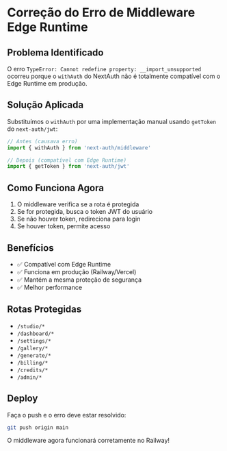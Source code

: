 # Correção do Erro de Middleware Edge Runtime

## Problema Identificado

O erro `TypeError: Cannot redefine property: __import_unsupported` ocorreu porque o `withAuth` do NextAuth não é totalmente compatível com o Edge Runtime em produção.

## Solução Aplicada

Substituímos o `withAuth` por uma implementação manual usando `getToken` do `next-auth/jwt`:

```typescript
// Antes (causava erro)
import { withAuth } from 'next-auth/middleware'

// Depois (compatível com Edge Runtime)
import { getToken } from 'next-auth/jwt'
```

## Como Funciona Agora

1. O middleware verifica se a rota é protegida
2. Se for protegida, busca o token JWT do usuário
3. Se não houver token, redireciona para login
4. Se houver token, permite acesso

## Benefícios

- ✅ Compatível com Edge Runtime
- ✅ Funciona em produção (Railway/Vercel)
- ✅ Mantém a mesma proteção de segurança
- ✅ Melhor performance

## Rotas Protegidas

- `/studio/*`
- `/dashboard/*`
- `/settings/*`
- `/gallery/*`
- `/generate/*`
- `/billing/*`
- `/credits/*`
- `/admin/*`

## Deploy

Faça o push e o erro deve estar resolvido:

```bash
git push origin main
```

O middleware agora funcionará corretamente no Railway!